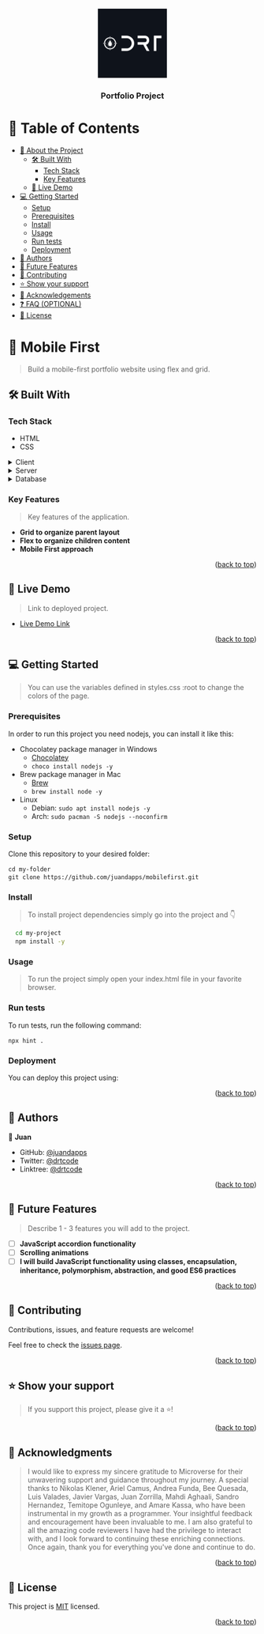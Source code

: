 <a name="readme-top"></a>

<div align="center">
  <img src="drtcode.png" alt="logo" width="140"  height="auto" />
  <br/>

<h3><b>Portfolio Project</b></h3>

</div>

<!-- TABLE OF CONTENTS -->

# 📗 Table of Contents

- [📖 About the Project](#about-project)
  - [🛠 Built With](#built-with)
    - [Tech Stack](#tech-stack)
    - [Key Features](#key-features)
  - [🚀 Live Demo](#live-demo)
- [💻 Getting Started](#getting-started)
  - [Setup](#setup)
  - [Prerequisites](#prerequisites)
  - [Install](#install)
  - [Usage](#usage)
  - [Run tests](#run-tests)
  - [Deployment](#triangular_flag_on_post-deployment)
- [👥 Authors](#authors)
- [🔭 Future Features](#future-features)
- [🤝 Contributing](#contributing)
- [⭐️ Show your support](#support)
- [🙏 Acknowledgements](#acknowledgements)
- [❓ FAQ (OPTIONAL)](#faq)
- [📝 License](#license)

<!-- PROJECT DESCRIPTION -->

# 📖 Mobile First <a name="about-project"></a>

> Build a mobile-first portfolio website using flex and grid.

## 🛠 Built With <a name="built-with"></a>

### Tech Stack <a name="tech-stack"></a>

- HTML
- CSS

<details>
  <summary>Client</summary>
  <ul>
    <li><a href="https://reactjs.org/">React.js</a></li>
  </ul>
</details>

<details>
  <summary>Server</summary>
  <ul>
    <li><a href="https://expressjs.com/">Express.js</a></li>
  </ul>
</details>

<details>
<summary>Database</summary>
  <ul>
    <li><a href="https://www.postgresql.org/">PostgreSQL</a></li>
  </ul>
</details>

<!-- Features -->

### Key Features <a name="key-features"></a>

> Key features of the application. 

- **Grid to organize parent layout**
- **Flex to organize children content**
- **Mobile First approach**

<p align="right">(<a href="#readme-top">back to top</a>)</p>

<!-- LIVE DEMO -->

## 🚀 Live Demo <a name="live-demo"></a>

> Link to deployed project.

- [Live Demo Link](https://dainty-gingersnap-8977c5.netlify.app/)

<p align="right">(<a href="#readme-top">back to top</a>)</p>

<!-- GETTING STARTED -->

## 💻 Getting Started <a name="getting-started"></a>

> You can use the variables defined in styles.css :root to change the colors of the page. 

### Prerequisites

In order to run this project you need nodejs, you can install it like this:
- Chocolatey package manager in Windows
  - [Chocolatey](https://chocolatey.org/install)
  - `choco install nodejs -y`
- Brew package manager in Mac
  - [Brew](https://brew.sh/)
  - `brew install node -y`
- Linux
  - Debian: `sudo apt install nodejs -y`
  - Arch: `sudo pacman -S nodejs --noconfirm`

### Setup

Clone this repository to your desired folder:

```
cd my-folder
git clone https://github.com/juandapps/mobilefirst.git
```

### Install

> To install project dependencies simply go into the project and 👇

```sh
  cd my-project
  npm install -y
```

### Usage

> To run the project simply open your index.html file in your favorite browser.

### Run tests

To run tests, run the following command:

```
npx hint .

```

<!--
Example command:

```sh
  bin/rails test test/models/article_test.rb
```
--->

### Deployment

You can deploy this project using:

<!--
Example:

```sh

```
 -->

<p align="right">(<a href="#readme-top">back to top</a>)</p>

<!-- AUTHORS -->

## 👥 Authors <a name="authors"></a>

👤 **Juan**

- GitHub: [@juandapps](https://github.com/juandapps)
- Twitter: [@drtcode](https://twitter.com/drtcode)
- Linktree: [@drtcode](https://linktr.ee/drtcode)

<p align="right">(<a href="#readme-top">back to top</a>)</p>

<!-- FUTURE FEATURES -->

## 🔭 Future Features <a name="future-features"></a>

> Describe 1 - 3 features you will add to the project.

- [ ] **JavaScript accordion functionality**
- [ ] **Scrolling animations**
- [ ] **I will build JavaScript functionality using classes, encapsulation, inheritance, polymorphism, abstraction, 
  and good ES6 practices**

<p align="right">(<a href="#readme-top">back to top</a>)</p>

<!-- CONTRIBUTING -->

## 🤝 Contributing <a name="contributing"></a>

Contributions, issues, and feature requests are welcome!

Feel free to check the [issues page](../../issues/).

<p align="right">(<a href="#readme-top">back to top</a>)</p>

<!-- SUPPORT -->

## ⭐️ Show your support <a name="support"></a>

> If you support this project, please give it a ⭐️!

<p align="right">(<a href="#readme-top">back to top</a>)</p>

<!-- ACKNOWLEDGEMENTS -->

## 🙏 Acknowledgments <a name="acknowledgements"></a>

> I would like to express my sincere gratitude to Microverse for their unwavering support and guidance throughout my
> journey. A special thanks to Nikolas Klener, Ariel Camus, Andrea Funda, Bee Quesada, Luis Valades, Javier Vargas,
> Juan Zorrilla, Mahdi Aghaali, Sandro Hernandez, Temitope Ogunleye, and Amare Kassa, who have been instrumental in my growth as a programmer. Your insightful feedback and encouragement have been invaluable to me. I am also grateful to all the amazing code reviewers I have had the privilege to interact with, and I look forward to continuing these enriching connections. Once again, thank you for everything you've done and continue to do.

<p align="right">(<a href="#readme-top">back to top</a>)</p>

<!-- LICENSE -->

## 📝 License <a name="license"></a>

This project is [MIT](./LICENSE) licensed.


<p align="right">(<a href="#readme-top">back to top</a>)</p>